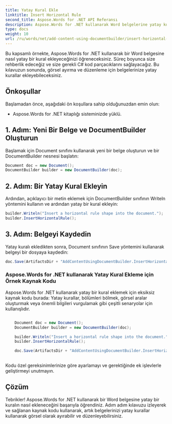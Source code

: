 ```yaml
---
title: Yatay Kural Ekle
linktitle: Insert Horizontal Rule
second_title: Aspose.Words for .NET API Referansı
description: Aspose.Words for .NET kullanarak Word belgelerine yatay kuralları nasıl ekleyeceğinizi öğrenin. Adım adım rehber.
type: docs
weight: 10
url: /ru/words/net/add-content-using-documentbuilder/insert-horizontal-rule/
---
```


Bu kapsamlı örnekte, Aspose.Words for .NET kullanarak bir Word belgesine nasıl yatay bir kural ekleyeceğinizi öğreneceksiniz. Süreç boyunca size rehberlik edeceğiz ve size gerekli C# kod parçacıklarını sağlayacağız. Bu kılavuzun sonunda, görsel ayırma ve düzenleme için belgelerinize yatay kurallar ekleyebileceksiniz.

## Önkoşullar
Başlamadan önce, aşağıdaki ön koşullara sahip olduğunuzdan emin olun:
- Aspose.Words for .NET kitaplığı sisteminizde yüklü.

## 1. Adım: Yeni Bir Belge ve DocumentBuilder Oluşturun
Başlamak için Document sınıfını kullanarak yeni bir belge oluşturun ve bir DocumentBuilder nesnesi başlatın:

```csharp
Document doc = new Document();
DocumentBuilder builder = new DocumentBuilder(doc);
```

## 2. Adım: Bir Yatay Kural Ekleyin
Ardından, açıklayıcı bir metin eklemek için DocumentBuilder sınıfının Writeln yöntemini kullanın ve ardından yatay bir kural ekleyin:

```csharp
builder.Writeln("Insert a horizontal rule shape into the document.");
builder.InsertHorizontalRule();
```

## 3. Adım: Belgeyi Kaydedin
Yatay kuralı ekledikten sonra, Document sınıfının Save yöntemini kullanarak belgeyi bir dosyaya kaydedin:

```csharp
doc.Save(ArtifactsDir + "AddContentUsingDocumentBuilder.InsertHorizontalRule.docx");
```

### Aspose.Words for .NET kullanarak Yatay Kural Ekleme için Örnek Kaynak Kodu
Aspose.Words for .NET kullanarak yatay bir kural eklemek için eksiksiz kaynak kodu burada:
Yatay kurallar, bölümleri bölmek, görsel aralar oluşturmak veya önemli bilgileri vurgulamak gibi çeşitli senaryolar için kullanışlıdır.

```csharp

	Document doc = new Document();
	DocumentBuilder builder = new DocumentBuilder(doc);

	builder.Writeln("Insert a horizontal rule shape into the document.");
	builder.InsertHorizontalRule();

	doc.Save(ArtifactsDir + "AddContentUsingDocumentBuilder.InsertHorizontalRule.docx");
	
```

Kodu özel gereksinimlerinize göre ayarlamayı ve gerektiğinde ek işlevlerle geliştirmeyi unutmayın.

## Çözüm
Tebrikler! Aspose.Words for .NET kullanarak bir Word belgesine yatay bir kuralın nasıl ekleneceğini başarıyla öğrendiniz. Adım adım kılavuzu izleyerek ve sağlanan kaynak kodu kullanarak, artık belgelerinizi yatay kurallar kullanarak görsel olarak ayırabilir ve düzenleyebilirsiniz.


